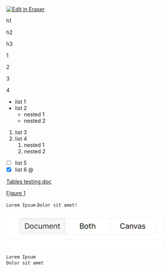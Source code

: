 <p><a target="_blank" href="https://eraser-qa.web.app/workspace/V3j5viIuZCi9pEdm0NCk" id="edit-in-eraser-github-link"><img alt="Edit in Eraser" src="https://firebasestorage.googleapis.com/v0/b/second-petal-295822.appspot.com/o/images%2Fgithub%2FOpen%20in%20Eraser.svg?alt=media&amp;token=968381c8-a7e7-472a-8ed6-4a6626da5501"></a></p>

h1

h2

h3

1

2

3

4

- list 1
- list 2
    - nested 1
    - nested 2
1. list 3
2. list 4
    1. nested 1
    2. nested 2
- [ ] list 5
- [x] list 6
@ 

[﻿Tables testing doc](http://localhost:3001/workspace/1wbtL88JXm4vGHMPbPHG) 

[﻿Figure 1](https://eraser-qa.web.app/workspace/V3j5viIuZCi9pEdm0NCk?elements=XKLXpllcVaOikiNjIj7YDg) 

`Lorem Ipsum`
`Dolor sit amet!` 

![image.png](/.eraser/V3j5viIuZCi9pEdm0NCk___sBibKQpCS3fjXsyZ1lRDuE1Ihl53___ycJMWQ6dt45it9xgEdQSI.png "image.png")



```
Lorem Ipsum
Dolor sit amet
```





<!--- Eraser file: https://eraser-qa.web.app/workspace/V3j5viIuZCi9pEdm0NCk --->